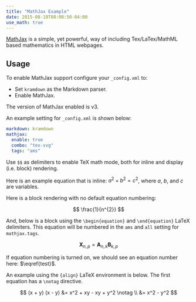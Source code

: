 ```yaml
---
title: "MathJax Example"
date: 2015-08-10T08:08:50-04:00
use_math: true
---
```


[MathJax](http://www.mathjax.org/) is a simple, yet powerful, way of
including Tex/LaTex/MathML based mathematics in HTML webpages.

## Usage

To enable MathJax support configure your `_config.xml` to:
 * Set `kramdown` as the Markdown parser.
 * Enable MathJax.

The version of MathJax enabled is v3.

An example setting for `_config.xml` is shown below:

```yaml
markdown: kramdown
mathjax:
  enable: true
  combo: "tex-svg"
  tags: "ams"
```

Use `$$` as delimiters to enable TeX math mode, both for inline and display (i.e. block) rendering.

Here is an example equation that is inline: $a^2 + b^2 = c^2$, where
$a$, $b$, and $c$ are variables.

Here is a block rendering with no default equation numbering:

$$
\frac{1}{n^{2}}
$$

And, below is a block using the `\begin{equation}` and
`\end{equation}` LaTeX delimiters.  This equation will be numbered in
the `ams` and `all` setting for `mathjax.tags`.


$$
\mathbf{X}_{n,p} = \mathbf{A}_{n,k} \mathbf{B}_{k,p}    \label{test}
$$


If equation numbering is turned on, we should see an equation number here: $\eqref{test}$.

An example using the `{align}` LaTeX environment is below.  The first equation has a `\notag` directive.


$$
(x + y) (x - y) &= x^2 + xy - xy + y^2   \notag \\
    &= x^2 - y^2
$$

